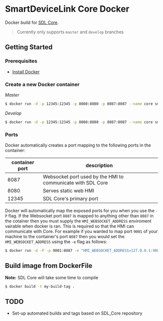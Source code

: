 # SmartDeviceLink Core Docker
Docker build for [SDL Core](https://github.com/smartdevicelink/sdl_core).

> Currently only supports `master` and `develop` branches

## Getting Started

### Prerequisites

* [Install Docker](https://docs.docker.com/engine/installation/)

### Create a new Docker container
   
   *Master*
   ```bash
   $ docker run -d -p 12345:12345 -p 8080:8080 -p 8087:8087 --name core smartdevicelink/core:latest
   ```
   *Develop*
   ```bash
   $ docker run -d -p 12345:12345 -p 8080:8080 -p 8087:8087 --name core smartdevicelink/core:develop
   ```
   
### Ports
   
Docker automatically creates a port mapping to the following ports in the container:
   
| container port | description                                                 |
|----------------|-------------------------------------------------------------|
| 8087           | Websocket port used by the HMI to communicate with SDL Core |
| 8080           | Serves static web HMI                                       |
| 12345          | SDL Core's primary port                                     |

Docker will automatically map the exposed ports for you when you use the `-P` flag. If the Websocket port `8087` is mapped to anything other than `8087` in the cotainer then you must supply the `HMI_WEBSOCKET_ADDRESS` enviroment vairable when docker is ran. This is required so that the HMI can communicate with Core. For example if you wanted to map port `9001` of your machine to the container's port `8087` then you would set the `HMI_WEBSOCKET_ADDRESS` using the `-e` flag as follows:

```bash
$ docker run -d -P -p 9001:8087 -e "HMI_WEBSOCKET_ADDRESS=127.0.0.1:9001"  --name core smartdevicelink/core:latest
```

## Build image from DockerFile
**Note:** SDL Core will take some time to compile

```bash
$ docker build -t my-build-tag .
```

## TODO

* Set-up automated builds and tags based on SDL_Core repository
